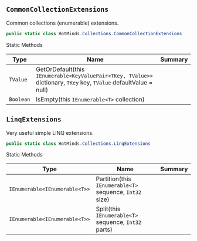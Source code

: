 ## `CommonCollectionExtensions`

Common collections (enumerable) extensions.
```csharp
public static class HotMinds.Collections.CommonCollectionExtensions

```

Static Methods

| Type | Name | Summary | 
| --- | --- | --- | 
| `TValue` | GetOrDefault(this `IEnumerable<KeyValuePair<TKey, TValue>>` dictionary, `TKey` key, `TValue` defaultValue = null) |  | 
| `Boolean` | IsEmpty(this `IEnumerable<T>` collection) |  | 


## `LinqExtensions`

Very useful simple LINQ extensions.
```csharp
public static class HotMinds.Collections.LinqExtensions

```

Static Methods

| Type | Name | Summary | 
| --- | --- | --- | 
| `IEnumerable<IEnumerable<T>>` | Partition(this `IEnumerable<T>` sequence, `Int32` size) |  | 
| `IEnumerable<IEnumerable<T>>` | Split(this `IEnumerable<T>` sequence, `Int32` parts) |  | 


